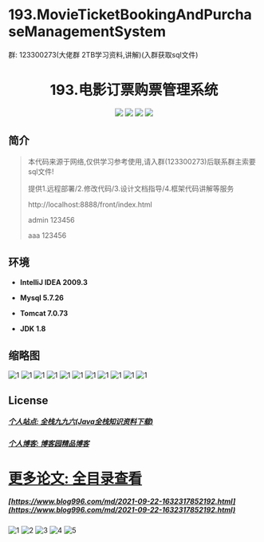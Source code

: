 # 193.MovieTicketBookingAndPurchaseManagementSystem

<p>群: 123300273(大佬群 2TB学习资料,讲解)(入群获取sql文件)</p>

<p><h1 align="center">193.电影订票购票管理系统</h1></p>


<p align="center">
	<img src="https://img.shields.io/badge/jdk-1.8-orange.svg"/>
    <img src="https://img.shields.io/badge/springboot-5.x-lightgrey.svg"/>
    <img src="https://img.shields.io/badge/Html-3.x-blue.svg"/>
    <img src="https://img.shields.io/badge/mybatis-5.x-yellow.svg"/>
</p>

## 简介


> 本代码来源于网络,仅供学习参考使用,请入群(123300273)后联系群主索要sql文件!
>
> 提供1.远程部署/2.修改代码/3.设计文档指导/4.框架代码讲解等服务
> 
> http://localhost:8888/front/index.html
> 
> admin 123456
> 
> aaa 123456
> 

## 环境

- <b>IntelliJ IDEA 2009.3</b>

- <b>Mysql 5.7.26</b>

- <b>Tomcat 7.0.73</b>

- <b>JDK 1.8</b>




## 缩略图
![1](https://img2023.cnblogs.com/blog/588112/202211/588112-20221130100513151-673197040.png)
![1](https://img2023.cnblogs.com/blog/588112/202211/588112-20221130100520066-1218827881.png)
![1](https://img2023.cnblogs.com/blog/588112/202211/588112-20221130100526712-1723773532.png)
![1](https://img2023.cnblogs.com/blog/588112/202211/588112-20221130100532499-2076437250.png)
![1](https://img2023.cnblogs.com/blog/588112/202211/588112-20221130100537059-1040397971.png)
![1](https://img2023.cnblogs.com/blog/588112/202211/588112-20221130100541490-1156745143.png)
![1](https://img2023.cnblogs.com/blog/588112/202211/588112-20221130100547039-1848475878.png)
![1](https://img2023.cnblogs.com/blog/588112/202211/588112-20221130100551747-1351314430.png)
![1](https://img2023.cnblogs.com/blog/588112/202211/588112-20221130100557183-2049312523.png)
![1](https://img2023.cnblogs.com/blog/588112/202211/588112-20221130100601205-42308680.png)
![1](https://img2023.cnblogs.com/blog/588112/202211/588112-20221130100605204-1387382301.png)




## License

##### [个人站点: 全栈九九六(Java全栈知识资料下载)](https://www.blog996.com/)
##### [个人博客: 博客园精品博客](https://www.cnblogs.com/yysbolg/)


# [更多论文: 全目录查看](https://www.blog996.com/md/2021-09-22-1632317852192.html)
##### [https://www.blog996.com/md/2021-09-22-1632317852192.html](https://www.blog996.com/md/2021-09-22-1632317852192.html)

![1](https://img2022.cnblogs.com/blog/588112/202209/588112-20220922103526339-1493007170.png)
![2](https://img2022.cnblogs.com/blog/588112/202209/588112-20220922103543790-1329624097.png)
![3](https://img2022.cnblogs.com/blog/588112/202209/588112-20220922103559105-1654136839.png)
![4](https://img2022.cnblogs.com/blog/588112/202209/588112-20220922103617450-1858868571.png)
![5](https://img2022.cnblogs.com/blog/588112/202209/588112-20220922103637646-959105862.png)



